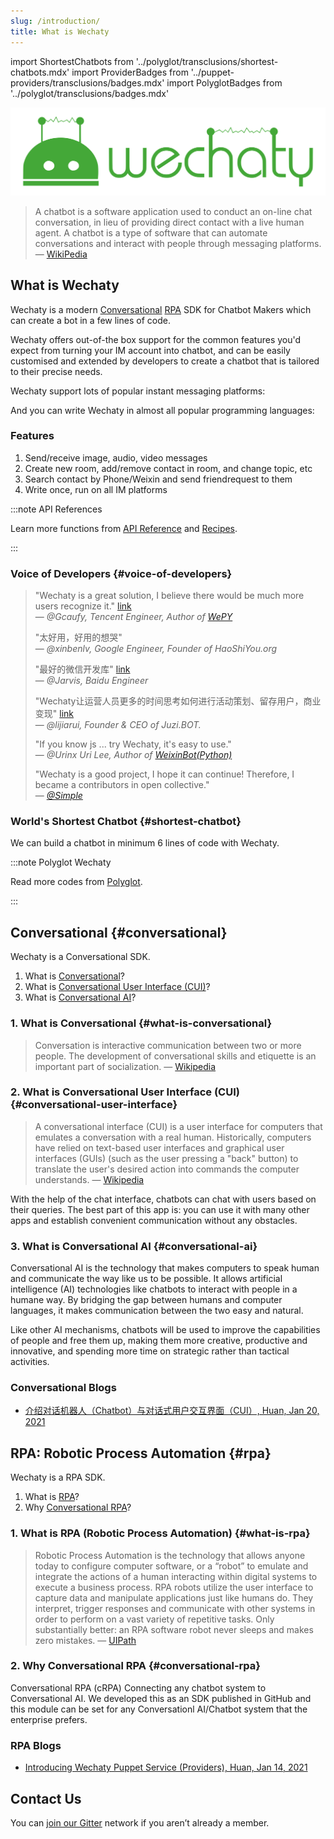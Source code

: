 ```yaml
---
slug: /introduction/
title: What is Wechaty
---
```


import ShortestChatbots from '../polyglot/transclusions/shortest-chatbots.mdx'
import ProviderBadges   from '../puppet-providers/transclusions/badges.mdx'
import PolyglotBadges   from '../polyglot/transclusions/badges.mdx'

![Wechaty is a RPA SDK for Chatbot Makers](/img/wechaty-logo.svg)

> A chatbot is a software application used to conduct an on-line chat conversation, in lieu of providing direct contact with a live human agent. A chatbot is a type of software that can automate conversations and interact with people through messaging platforms.
> &mdash; [WikiPedia](https://en.wikipedia.org/wiki/Chatbot)

## What is Wechaty

Wechaty is a modern [Conversational](#conversational) [RPA](#rpa) SDK for Chatbot Makers which can create a bot in a few lines of code.

Wechaty offers out-of-the box support for the common features you'd expect from turning your IM account into chatbot, and can be easily customised and extended by developers to create a chatbot that is tailored to their precise needs.

Wechaty support lots of popular instant messaging platforms:

<ProviderBadges />

And you can write Wechaty in almost all popular programming languages:

<PolyglotBadges />

### Features

1. Send/receive image, audio, video messages
1. Create new room, add/remove contact in room, and change topic, etc
1. Search contact by Phone/Weixin and send friendrequest to them
1. Write once, run on all IM platforms

:::note API References

Learn more functions from [API Reference](../api/README.md) and [Recipes](../recipes/README.md).

:::

### Voice of Developers {#voice-of-developers}

> "Wechaty is a great solution, I believe there would be much more users recognize it." [link](https://github.com/Wechaty/wechaty/pull/310#issuecomment-285574472)  
> &mdash; <cite>@Gcaufy, Tencent Engineer, Author of [WePY](https://github.com/Tencent/wepy)</cite>
>
> "太好用，好用的想哭"  
> &mdash; <cite>@xinbenlv, Google Engineer, Founder of HaoShiYou.org</cite>
>
> "最好的微信开发库" [link](http://weibo.com/3296245513/Ec4iNp9Ld?type=comment)  
> &mdash; <cite>@Jarvis, Baidu Engineer</cite>
>
> "Wechaty让运营人员更多的时间思考如何进行活动策划、留存用户，商业变现" [link](http://mp.weixin.qq.com/s/dWHAj8XtiKG-1fIS5Og79g)  
> &mdash; <cite>@lijiarui, Founder & CEO of Juzi.BOT.</cite>
>
> "If you know js ... try Wechaty, it's easy to use."  
> &mdash; <cite>@Urinx Uri Lee, Author of [WeixinBot(Python)](https://github.com/Urinx/WeixinBot)</cite>
>
> "Wechaty is a good project, I hope it can continue! Therefore, I became a contributors in open collective."  
> &mdash; <cite>[@Simple](https://github.com/mrwhh)</cite>

### World's Shortest Chatbot {#shortest-chatbot}

We can build a chatbot in minimum 6 lines of code with Wechaty.

<ShortestChatbots />

:::note Polyglot Wechaty

Read more codes from [Polyglot](../polyglot/README.md).

:::

## Conversational {#conversational}

Wechaty is a Conversational SDK.

1. What is [Conversational](#what-is-conversational)?
1. What is [Conversational User Interface (CUI)](#conversational-user-interface)?
1. What is [Conversational AI](#conversational-ai)?

### 1. What is Conversational {#what-is-conversational}

> Conversation is interactive communication between two or more people. The development of conversational skills and etiquette is an important part of socialization. &mdash; [Wikipedia](https://en.wikipedia.org/wiki/Conversation)

### 2. What is Conversational User Interface (CUI) {#conversational-user-interface}

> A conversational interface (CUI) is a user interface for computers that emulates a conversation with a real human. Historically, computers have relied on text-based user interfaces and graphical user interfaces (GUIs) (such as the user pressing a "back" button) to translate the user's desired action into commands the computer understands.
> &mdash; [Wikipedia](https://en.wikipedia.org/wiki/Conversational_user_interface)

With the help of the chat interface, chatbots can chat with users based on their queries. The best part of this app is: you can use it with many other apps and establish convenient communication without any obstacles.

### 3. What is Conversational AI {#conversational-ai}

Conversational AI is the technology that makes computers to speak human and communicate the way like us to be possible. It allows artificial intelligence (AI) technologies like chatbots to interact with people in a humane way. By bridging the gap between humans and computer languages, it makes communication between the two easy and natural.

Like other AI mechanisms, chatbots will be used to improve the capabilities of people and free them up, making them more creative, productive and innovative, and spending more time on strategic rather than tactical activities.

### Conversational Blogs

- [介绍对话机器人（Chatbot）与对话式用户交互界面（CUI）, Huan, Jan 20, 2021](https://wechaty.js.org/2021/01/20/chatbot-conversational-user-interface/)

## RPA: Robotic Process Automation {#rpa}

Wechaty is a RPA SDK.

1. What is [RPA](#what-is-rpa)?
1. Why [Conversational RPA](#conversational-rpa)?

### 1. What is RPA (Robotic Process Automation) {#what-is-rpa}

> Robotic Process Automation is the technology that allows anyone today to configure computer software, or a “robot” to emulate and integrate the actions of a human interacting within digital systems to execute a business process. RPA robots utilize the user interface to capture data and manipulate applications just like humans do. They interpret, trigger responses and communicate with other systems in order to perform on a vast variety of repetitive tasks. Only substantially better: an RPA software robot never sleeps and makes zero mistakes.
> &mdash; [UIPath](https://www.uipath.com/rpa/robotic-process-automation)

### 2. Why Conversational RPA {#conversational-rpa}

Conversational RPA (cRPA) Connecting any chatbot system to Conversational AI. We developed this as an SDK published in GitHub and this module can be set for any Conversationl AI/Chatbot system that the enterprise prefers.

### RPA Blogs

- [Introducing Wechaty Puppet Service (Providers), Huan, Jan 14, 2021](https://wechaty.js.org/2021/01/14/wechaty-puppet-service/)

## Contact Us

You can [join our Gitter](https://gitter.im/wechaty/wechaty) network if you aren’t already a member.
